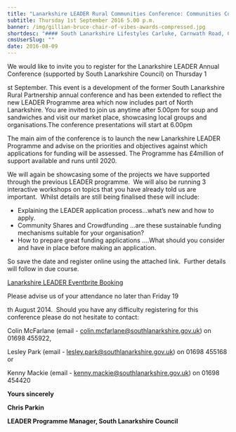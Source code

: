 ```yaml
---
title: "Lanarkshire LEADER Rural Communities Conference: Communities Connected"
subtitle: Thursday 1st September 2016 5.00 p.m.
banner: /img/gillian-bruce-chair-of-vibes-awards-compressed.jpg
shortdesc: "#### South Lanarkshire Lifestyles Carluke, Carnwath Road, Carluke, ML8 4DF  "
cmsUserSlug: ""
date: 2016-08-09 
---
```



We would like to invite you to register for
the Lanarkshire LEADER Annual Conference (supported by South Lanarkshire
Council) on Thursday 1

st September. This event is a development of
the former South Lanarkshire Rural Partnership annual conference and has been
extended to reflect the new LEADER Programme area which now includes part of North
Lanarkshire. You are invited to join us anytime after 5.00pm for soup and
sandwiches and visit our market place, showcasing local groups and
organisations.The conference presentations will start at 6.00pm

The main aim of the conference is to launch
the new Lanarkshire LEADER Programme and advise on the priorities and
objectives against which applications for funding will be assessed. The Programme
has £4million of support available and runs until 2020.

We will again be showcasing some of the
projects we have supported through the previous LEADER programme.  We will also be running 3 interactive
workshops on topics that you have already told us are important.  Whilst details are still being finalised
these will include:

* Explaining the LEADER application
process…what’s new and how to apply.
* Community Shares and Crowdfunding …are these
sustainable funding mechanisms suitable for your organisation?
* How to prepare great funding
applications ….What should you consider and have in place before making an
application.

So save the date and register online using
the attached link.  Further details will
follow in due course.

[Lanarkshire LEADER Eventbrite Booking ](https://www.eventbrite.com/e/connecting-communities-in-rural-lanarkshire-tickets-26896537267?aff=utm_source%3Deb_email%26utm_medium%3Demail%26utm_campaign%3Dnew_event_email&utm_term=eventurl_text)

Please advise us of your attendance no later
than Friday 19

th August 2014. 
Should you have any difficulty registering for this conference please do
not hesitate to contact:

Colin
McFarlane (email - [colin.mcfarlane@southlanarkshire.gov.uk](mailto:colin.mcfarlane@southlanarkshire.gov.uk))
on 01698 455922, 

Lesley
Park (email - [lesley.park@southlanarkshire.gov.uk](mailto:lesley.park@southlanarkshire.gov.uk))
on 01698 455168 or 

Kenny
Mackie (email - [kenny.mackie@southlanarkshire.gov.uk](mailto:kenny.mackie@southlanarkshire.gov.uk))
on 01698 454420

**Yours sincerely**


**Chris Parkin**

**LEADER Programme Manager, South Lanarkshire Council**